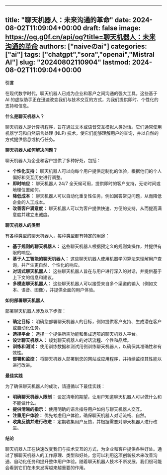 
---
title: "聊天机器人：未来沟通的革命"
date: 2024-08-02T11:09:04+00:00
draft: false
image: https://og.g0f.cn/api/og?title=聊天机器人：未来沟通的革命
authors: ["naiveのai"]
categories: ["ai"]
tags: ["chatgpt","sora","openai","Mistral AI"]
slug: "20240802110904"
lastmod: 2024-08-02T11:09:04+00:00
---
**引言**

在现代数字时代，聊天机器人已成为企业和客户之间沟通的强大工具。这些基于 AI 的虚拟助手正在迅速改变我们与技术交互的方式，为我们提供即时、个性化的支持和信息。

**什么是聊天机器人？**

聊天机器人是计算机程序，旨在通过文本或语音交互模拟人类对话。它们通常使用机器学习和自然语言处理 (NLP) 技术，使它们能够理解用户的查询，并以自然的方式提供信息或执行任务。

**聊天机器人如何解决问题？**

聊天机器人为企业和客户提供了多种好处，包括：

* **个性化支持：** 聊天机器人可以向每个用户提供定制化的体验，根据他们的个人偏好和交互历史进行调整。
* **即时响应：** 聊天机器人 24/7 全天候可用，提供即时的客户支持，无论时间或地理位置如何。
* **降低成本：** 聊天机器人可以自动化重复性任务，例如回答常见问题，从而降低企业的人工成本。
* **改善客户满意度：** 聊天机器人可以为客户提供快速、方便的支持，从而提高满意度并建立忠诚度。

**聊天机器人的类型**

有各种类型的聊天机器人，每种类型都有特定的用途：

* **基于规则的聊天机器人：** 这些聊天机器人根据预定义的规则集操作，并提供有限的响应。
* **基于人工智能的聊天机器人：** 这些聊天机器人使用机器学习算法来理解用户查询，并产生更自然、个性化的响应。
* **对话式聊天机器人：** 这些聊天机器人旨在与用户进行深入的对话，并提供基于上下文的信息和建议。
* **多模态聊天机器人：** 这些聊天机器人可以接受来自多个渠道的输入（例如文本、语音、图像），并提供全面的用户体验。

**如何部署聊天机器人**

部署聊天机器人涉及以下步骤：

* **确定目标：** 明确您部署聊天机器人的目标，例如提供客户支持、生成潜在客户或自动化任务。
* **选择平台：** 选择一个提供所需功能和集成选项的聊天机器人平台。
* **设计聊天机器人：** 规划聊天机器人的对话流程、个性和品牌。
* **训练和测试：** 使用训练数据和测试用例训练聊天机器人，以确保其准确性和有效性。
* **部署和监控：** 将聊天机器人部署到您的网站或应用程序，并持续监控其性能以进行改进。

**最佳实践**

为了确保聊天机器人的成功，请遵循以下最佳实践：

* **明确聊天机器人限制：** 设定清晰的期望，让用户知道聊天机器人可以做什么和不能做什么。
* **提供清晰的指示：** 使用明确的语言指导用户如何与聊天机器人交互。
* **注重用户体验：** 优先考虑用户体验，确保聊天机器人对话流畅、自然。
* **收集反馈并进行改进：** 定期收集用户反馈，并根据需要对聊天机器人进行改进。

**结论**

聊天机器人正在快速改变我们与技术交互的方式，为企业和客户提供各种好处。通过了解聊天机器人的工作原理、类型和好处，您可以利用这项创新技术来改善沟通、自动化任务和提升整体用户体验。随着聊天机器人技术不断发展，我们很可能会看到它们在未来发挥越来越重要的作用。